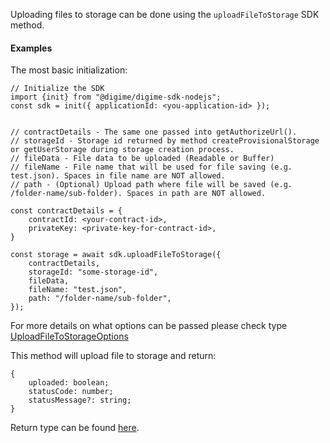 Uploading files to storage can be done using the `uploadFileToStorage` SDK method.

#### Examples
The most basic initialization:

```
// Initialize the SDK
import {init} from "@digime/digime-sdk-nodejs";
const sdk = init({ applicationId: <you-application-id> });


// contractDetails - The same one passed into getAuthorizeUrl().
// storageId - Storage id returned by method createProvisionalStorage or getUserStorage during storage creation process.
// fileData - File data to be uploaded (Readable or Buffer)
// fileName - File name that will be used for file saving (e.g. test.json). Spaces in file name are NOT allowed.
// path - (Optional) Upload path where file will be saved (e.g. /folder-name/sub-folder). Spaces in path are NOT allowed.

const contractDetails = {
    contractId: <your-contract-id>,
    privateKey: <private-key-for-contract-id>,
}

const storage = await sdk.uploadFileToStorage({
    contractDetails,
    storageId: "some-storage-id",
    fileData,
    fileName: "test.json",
    path: "/folder-name/sub-folder",
});

```

For more details on what options can be passed please check type [UploadFileToStorageOptions](../../../interfaces/Types.UploadFileToStorageOptions.html)

This method will upload file to storage and return:

```
{
    uploaded: boolean;
    statusCode: number;
    statusMessage?: string;
}

```

Return type can be found [here](../../../interfaces/Types.UploadFileToStorageResponse.html).
